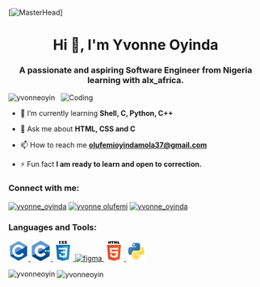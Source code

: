 [![MasterHead](https://email.uplers.com/blog/wp-content/uploads/2020/07/GIF-blog.gif)]
<h1 align="center">Hi 👋, I'm Yvonne Oyinda</h1>
<h3 align="center">A passionate and aspiring Software Engineer from Nigeria learning with alx_africa.</h3>
<img align="right" alt="Coding" width="400" src="https://cdn.dribbble.com/users/4055494/screenshots/15215756/media/d2b66c4ca0192aa26d103448b3d1518b.gif">

<p align="left"> <img src="https://komarev.com/ghpvc/?username=yvonneoyin&label=Profile%20views&color=0e75b6&style=flat" alt="yvonneoyin" /> </p>

- 🌱 I’m currently learning **Shell, C, Python, C++**

- 💬 Ask me about **HTML, CSS and C**

- 📫 How to reach me **olufemioyindamola37@gmail.com**

- ⚡ Fun fact **I am ready to learn and open to correction.**

<h3 align="left">Connect with me:</h3>
<p align="left">
<a href="https://twitter.com/yvonne_oyinda" target="blank"><img align="center" src="https://raw.githubusercontent.com/rahuldkjain/github-profile-readme-generator/master/src/images/icons/Social/twitter.svg" alt="yvonne_oyinda" height="30" width="40" /></a>
<a href="https://fb.com/yvonne olufemi" target="blank"><img align="center" src="https://raw.githubusercontent.com/rahuldkjain/github-profile-readme-generator/master/src/images/icons/Social/facebook.svg" alt="yvonne olufemi" height="30" width="40" /></a>
<a href="https://instagram.com/yvonne_oyinda" target="blank"><img align="center" src="https://raw.githubusercontent.com/rahuldkjain/github-profile-readme-generator/master/src/images/icons/Social/instagram.svg" alt="yvonne_oyinda" height="30" width="40" /></a>
</p>

<h3 align="left">Languages and Tools:</h3>
<p align="left"> <a href="https://www.cprogramming.com/" target="_blank" rel="noreferrer"> <img src="https://raw.githubusercontent.com/devicons/devicon/master/icons/c/c-original.svg" alt="c" width="40" height="40"/> </a> <a href="https://www.w3schools.com/cpp/" target="_blank" rel="noreferrer"> <img src="https://raw.githubusercontent.com/devicons/devicon/master/icons/cplusplus/cplusplus-original.svg" alt="cplusplus" width="40" height="40"/> </a> <a href="https://www.w3schools.com/css/" target="_blank" rel="noreferrer"> <img src="https://raw.githubusercontent.com/devicons/devicon/master/icons/css3/css3-original-wordmark.svg" alt="css3" width="40" height="40"/> </a> <a href="https://www.figma.com/" target="_blank" rel="noreferrer"> <img src="https://www.vectorlogo.zone/logos/figma/figma-icon.svg" alt="figma" width="40" height="40"/> </a> <a href="https://www.w3.org/html/" target="_blank" rel="noreferrer"> <img src="https://raw.githubusercontent.com/devicons/devicon/master/icons/html5/html5-original-wordmark.svg" alt="html5" width="40" height="40"/> </a> <a href="https://www.python.org" target="_blank" rel="noreferrer"> <img src="https://raw.githubusercontent.com/devicons/devicon/master/icons/python/python-original.svg" alt="python" width="40" height="40"/> </a> </p>

<p><img align="left" src="https://github-readme-stats.vercel.app/api/top-langs?username=yvonneoyin&show_icons=true&locale=en&layout=compact" alt="yvonneoyin" /></p>

<p>&nbsp;<img align="center" src="https://github-readme-stats.vercel.app/api?username=yvonneoyin&show_icons=true&locale=en" alt="yvonneoyin" /></p>
